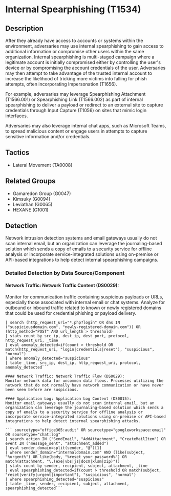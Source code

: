# Internal Spearphishing (T1534)

## Description
After they already have access to accounts or systems within the environment, adversaries may use internal spearphishing to gain access to additional information or compromise other users within the same organization. Internal spearphishing is multi-staged campaign where a legitimate account is initially compromised either by controlling the user's device or by compromising the account credentials of the user. Adversaries may then attempt to take advantage of the trusted internal account to increase the likelihood of tricking more victims into falling for phish attempts, often incorporating Impersonation (T1656).

For example, adversaries may leverage Spearphishing Attachment (T1566.001) or Spearphishing Link (T1566.002) as part of internal spearphishing to deliver a payload or redirect to an external site to capture credentials through Input Capture (T1056) on sites that mimic login interfaces.

Adversaries may also leverage internal chat apps, such as Microsoft Teams, to spread malicious content or engage users in attempts to capture sensitive information and/or credentials.

## Tactics
- Lateral Movement (TA0008)

## Related Groups
- Gamaredon Group (G0047)
- Kimsuky (G0094)
- Leviathan (G0065)
- HEXANE (G1001)

## Detection
Network intrusion detection systems and email gateways usually do not scan internal email, but an organization can leverage the journaling-based solution which sends a copy of emails to a security service for offline analysis or incorporate service-integrated solutions using on-premise or API-based integrations to help detect internal spearphishing campaigns.

### Detailed Detection by Data Source/Component
#### Network Traffic: Network Traffic Content (DS0029): 
Monitor for communication traffic containing suspicious payloads or URLs, especially those associated with internal email or chat systems. Analyze for outbound or inbound traffic related to known or newly registered domains that could be used for credential phishing or payload delivery.

``` sourcetype="network:packet_capture" OR sourcetype="ids:alert"
| search (http_request_uri="*.php?login" OR dns IN ("suspiciousdomain.com", "newly-registered-domain.com")) OR (http_method="POST" AND url_length > threshold)
| stats count by src_ip, dest_ip, dest_port, protocol, http_request_uri, _time
| eval anomaly_detected=if(count > threshold OR match(http_request_uri, "login|credentials|reset"), "suspicious", "normal")
| where anomaly_detected="suspicious"
| table _time, src_ip, dest_ip, http_request_uri, protocol, anomaly_detected```

#### Network Traffic: Network Traffic Flow (DS0029): 
Monitor network data for uncommon data flows. Processes utilizing the network that do not normally have network communication or have never been seen before are suspicious.

#### Application Log: Application Log Content (DS0015): 
Monitor email gateways usually do not scan internal email, but an organization can leverage the journaling-based solution which sends a copy of emails to a security service for offline analysis or incorporate service-integrated solutions using on-premise or API-based integrations to help detect internal spearphishing attacks.

``` sourcetype="office365:audit" OR sourcetype="googleworkspace:email" OR sourcetype="chat:log"
| search action IN ("SendEmail", "AddAttachment", "CreateMailItem") OR event IN ("message_sent", "attachment_added")
| eval sender_domain=split(sender, "@")[1]
| where sender_domain="internaldomain.com" AND (like(subject, "%urgent%") OR like(body, "%reset your password%") OR match(attachment, "\.(exe|vbs|js|docm|xlsm|zip)"))
| stats count by sender, recipient, subject, attachment, _time
| eval spearphishing_detected=if(count > threshold OR match(subject, "reset|verify|urgent|important"), "suspicious", "normal")
| where spearphishing_detected="suspicious"
| table _time, sender, recipient, subject, attachment, spearphishing_detected```

